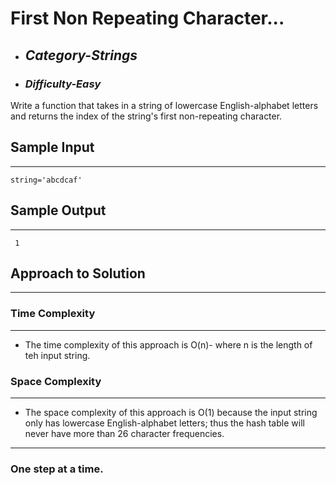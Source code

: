# First Non Repeating Character...

- ## **_Category-Strings_**
- ### **_Difficulty-Easy_**

Write a function that takes in a string of lowercase English-alphabet letters and returns the index of the string's first non-repeating character.

## Sample Input

---

```
string='abcdcaf'

```

## Sample Output

---

```
 1
```

## Approach to Solution

---

### Time Complexity

---

- The time complexity of this approach is O(n)- where n is the length of teh input string.

### Space Complexity

---

- The space complexity of this approach is O(1) because the input string only has lowercase English-alphabet letters; thus the hash table will never have more than 26 character frequencies.

---

### One step at a time.
